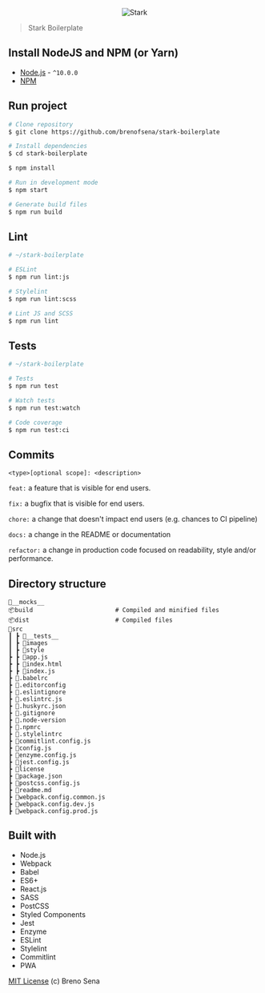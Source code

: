 <p align="center">
  <img src="https://raw.githubusercontent.com/brenofsena/stark-boilerplate/master/src/images/stark.png" alt="Stark">
</p>

> Stark Boilerplate

## Install NodeJS and NPM (or Yarn)

- [Node.js](https://nodejs.org/) - `^10.0.0`
- [NPM](https://www.npmjs.com/)

## Run project

```sh
# Clone repository
$ git clone https://github.com/brenofsena/stark-boilerplate

# Install dependencies
$ cd stark-boilerplate

$ npm install

# Run in development mode
$ npm start

# Generate build files
$ npm run build
```

## Lint

```sh
# ~/stark-boilerplate

# ESLint
$ npm run lint:js

# Stylelint
$ npm run lint:scss

# Lint JS and SCSS
$ npm run lint
```

## Tests

```sh
# ~/stark-boilerplate

# Tests
$ npm run test

# Watch tests
$ npm run test:watch

# Code coverage
$ npm run test:ci
```

## Commits

`<type>[optional scope]: <description>`

`feat:` a feature that is visible for end users.

`fix:` a bugfix that is visible for end users.

`chore:` a change that doesn't impact end users (e.g. chances to CI pipeline)

`docs:` a change in the README or documentation

`refactor:` a change in production code focused on readability, style and/or performance.

## Directory structure

```
📂__mocks__
📦build                       # Compiled and minified files
📦dist                        # Compiled files
📂src
┃ ┣ 📂__tests__
┃ ┣ 📂images
┃ ┣ 📂style
┣ ┣ 📜app.js
┣ ┣ 📜index.html
┣ ┣ 📜index.js
┣ 📜.babelrc
┣ 📜.editorconfig
┣ 📜.eslintignore
┣ 📜.eslintrc.js
┣ 📜.huskyrc.json
┣ 📜.gitignore
┣ 📜.node-version
┣ 📜.npmrc
┣ 📜.stylelintrc
┣ 📜commitlint.config.js
┣ 📜config.js
┣ 📜enzyme.config.js
┣ 📜jest.config.js
┣ 📜license
┣ 📜package.json
┣ 📜postcss.config.js
┣ 📜readme.md
┣ 📜webpack.config.common.js
┣ 📜webpack.config.dev.js
┣ 📜webpack.config.prod.js
```

## Built with

- Node.js
- Webpack
- Babel
- ES6+
- React.js
- SASS
- PostCSS
- Styled Components
- Jest
- Enzyme
- ESLint
- Stylelint
- Commitlint
- PWA

[MIT License](./license) (c) Breno Sena
